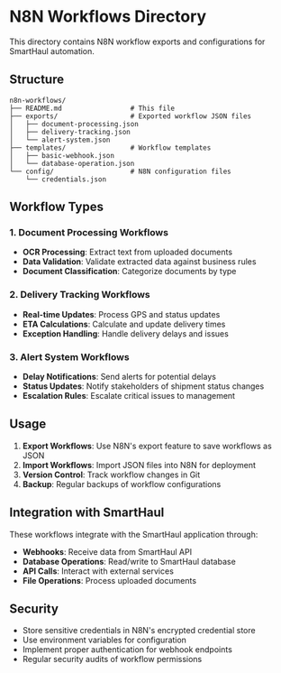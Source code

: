 # N8N Workflows Directory

This directory contains N8N workflow exports and configurations for SmartHaul automation.

## Structure

```
n8n-workflows/
├── README.md                 # This file
├── exports/                  # Exported workflow JSON files
│   ├── document-processing.json
│   ├── delivery-tracking.json
│   └── alert-system.json
├── templates/                # Workflow templates
│   ├── basic-webhook.json
│   └── database-operation.json
└── config/                   # N8N configuration files
    └── credentials.json
```

## Workflow Types

### 1. Document Processing Workflows
- **OCR Processing**: Extract text from uploaded documents
- **Data Validation**: Validate extracted data against business rules
- **Document Classification**: Categorize documents by type

### 2. Delivery Tracking Workflows
- **Real-time Updates**: Process GPS and status updates
- **ETA Calculations**: Calculate and update delivery times
- **Exception Handling**: Handle delivery delays and issues

### 3. Alert System Workflows
- **Delay Notifications**: Send alerts for potential delays
- **Status Updates**: Notify stakeholders of shipment status changes
- **Escalation Rules**: Escalate critical issues to management

## Usage

1. **Export Workflows**: Use N8N's export feature to save workflows as JSON
2. **Import Workflows**: Import JSON files into N8N for deployment
3. **Version Control**: Track workflow changes in Git
4. **Backup**: Regular backups of workflow configurations

## Integration with SmartHaul

These workflows integrate with the SmartHaul application through:
- **Webhooks**: Receive data from SmartHaul API
- **Database Operations**: Read/write to SmartHaul database
- **API Calls**: Interact with external services
- **File Operations**: Process uploaded documents

## Security

- Store sensitive credentials in N8N's encrypted credential store
- Use environment variables for configuration
- Implement proper authentication for webhook endpoints
- Regular security audits of workflow permissions 